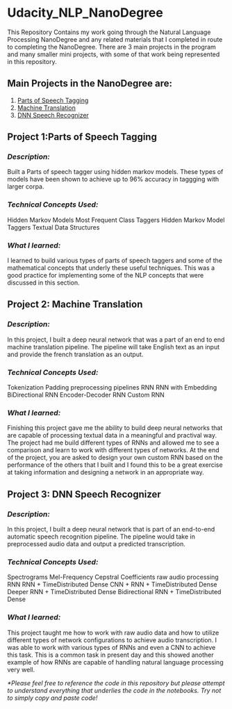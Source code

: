# Udacity_NLP_NanoDegree
This Repository Contains my work going through the Natural Language Processing NanoDegree and any related materials that I completed in route to completing the NanoDegree.  There are 3 main projects in the program and many smaller mini projects, with some of that work being represented in this repository.  

## **Main Projects in the NanoDegree are:** 
  1. [Parts of Speech Tagging](#project-1-parts-of-speech-tagging)
  2. [Machine Translation](#project-2-machine-translation)
  3. [DNN Speech Recognizer](#project-3-dnn-speech-recognizer)
  

## **Project 1:Parts of Speech Tagging**  
### **_Description:_** 
Built a Parts of speech tagger using hidden markov models.  These types of models have been shown to achieve up to 96% accuracy in taggging with larger corpa.

### **_Technical Concepts Used:_**
Hidden Markov Models
Most Frequent Class Taggers 
Hidden Markov Model Taggers
Textual Data Structures
  
### **_What I learned:_**
I learned to build various types of parts of speech taggers and some of the mathematical concepts that underly these useful techniques.  This was a good practice for implementing some of the NLP concepts that were discussed in this section.


## **Project 2: Machine Translation** 

### **_Description:_**
In this project, I built a deep neural network that was a part of an end to end machine translation pipeline.  The pipeline will take English text as an input and provide the french translation as an output.  


### **_Technical Concepts Used:_**
Tokenization 
Padding 
preprocessing pipelines 
RNN 
RNN with Embedding
BiDirectional RNN 
Encoder-Decoder RNN
Custom RNN
  
### **_What I learned:_**
Finishing this project gave me the ability to build deep neural networks that are capable of processing textual data in a meaningful and practival way.  The project had me build different types of RNNs and allowed me to see a comparison and learn to work with different types of networks.  At the end of the project, you are asked to design your own custom RNN based on the performance of the others that I built and I found this to be a great exercise at taking information and designing a network in an appropriate way.   

## **Project 3: DNN Speech Recognizer**
### **_Description:_**
In this project, I built a deep neural network that is part of an end-to-end automatic speech recognition pipeline.  The pipeline would take in preprocessed audio data and output a predicted transcription.  

### **_Technical Concepts Used:_**
Spectrograms
Mel-Frequency Cepstral Coefficients 
raw audio processing 
RNN 
RNN + TimeDistributed Dense
CNN + RNN + TimeDistributed Dense
Deeper RNN + TimeDistributed Dense
Bidirectional RNN + TimeDistributed Dense

  
### **_What I learned:_**
This project taught me how to work with raw audio data and how to utilize different types of network configurations to achieve audio transcription.  I was able to work with various types of RNNs and even a CNN to achieve this task.  This is a common task in present day and this showed another example of how RNNs are capable of handling natural language processing very well.  
  
  
  _*Please feel free to reference the code in this repository but please attempt 
  to understand everything that underlies the code in the notebooks. 
  Try not to simply copy and paste code!_
